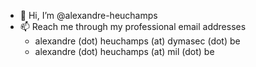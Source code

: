 - 👋 Hi, I’m @alexandre-heuchamps
- 📫 Reach me through my professional email addresses
    * alexandre (dot) heuchamps (at) dymasec (dot) be
    * alexandre (dot) heuchamps (at) mil (dot) be

<!---
alexandre-heuchamps/alexandre-heuchamps is a ✨ special ✨ repository because its `README.md` (this file) appears on your GitHub profile.
You can click the Preview link to take a look at your changes.
--->
